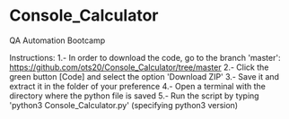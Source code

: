 # Console_Calculator
QA Automation Bootcamp

Instructions:
1.- In order to download the code, go to the branch 'master': https://github.com/ots20/Console_Calculator/tree/master
2.- Click the green button [Code] and select the option 'Download ZIP'
3.- Save it and extract it in the folder of your preference
4.- Open a terminal with the directory where the python file is saved
5.- Run the script by typing 'python3 Console_Calculator.py' (specifying python3 version)

